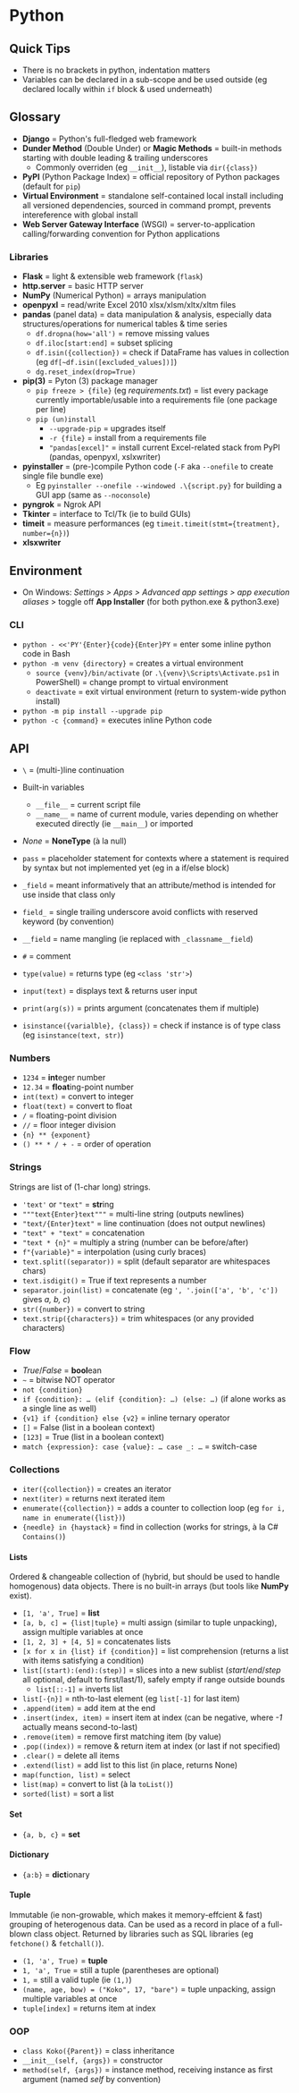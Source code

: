 # Python

## Quick Tips

* There is no brackets in python, indentation matters
* Variables can be declared in a sub-scope and be used outside (eg declared locally within `if` block & used underneath)

## Glossary

* **Django** = Python's full-fledged web framework
* **Dunder Method** (Double Under) or **Magic Methods** = built-in methods starting with double leading & trailing underscores
  * Commonly overriden (eg `__init__`), listable via `dir({class})`
* **PyPI** (Python Package Index) = official repository of Python packages (default for `pip`)
* **Virtual Environment** = standalone self-contained local install including all versioned dependencies, sourced in command prompt, prevents intereference with global install
* **Web Server Gateway Interface** (WSGI) = server-to-application calling/forwarding convention for Python applications

### Libraries

* **Flask** = light & extensible web framework (`flask`)
* **http.server** = basic HTTP server
* **NumPy** (Numerical Python) = arrays manipulation
* **openpyxl** = read/write Excel 2010 xlsx/xlsm/xltx/xltm files
* **pandas** (panel data) = data manipulation & analysis, especially data structures/operations for numerical tables & time series
  * `df.dropna(how='all')` = remove missing values
  * `df.iloc[start:end]` = subset splicing
  * `df.isin({collection})` = check if DataFrame has values in collection (eg `df[~df.isin([excluded_values])]`)
  * `dg.reset_index(drop=True)`
* **pip(3)** = Pyton (3) package manager
  * `pip freeze > {file}` (eg _requirements.txt_) = list every package currently importable/usable into a requirements file (one package per line)
  * `pip (un)install`
    * `--upgrade-pip` = upgrades itself
    * `-r {file}` = install from a requirements file
    * `"pandas[excel]"` = install current Excel-related stack from PyPI (pandas, openpyxl, xslxwriter)
* **pyinstaller** = (pre-)compile Python code (`-F` aka `--onefile` to create single file bundle exe)
  * Eg `pyinstaller --onefile --windowed .\{script.py}` for building a GUI app (same as `--noconsole`)
* **pyngrok** = Ngrok API
* **Tkinter** = interface to Tcl/Tk (ie to build GUIs)
* **timeit** = measure performances (eg `timeit.timeit(stmt={treatment}, number={n})`)
* **xlsxwriter**

## Environment

* On Windows: _Settings > Apps > Advanced app settings > app execution aliases_ > toggle off **App Installer** (for both python.exe & python3.exe)

### CLI

* `python - <<'PY'{Enter}{code}{Enter}PY` = enter some inline python code in Bash
* `python -m venv {directory}` = creates a virtual environment
  * `source {venv}/bin/activate` (or `.\{venv}\Scripts\Activate.ps1` in PowerShell) = change prompt to virtual environment
  * `deactivate` = exit virtual environment (return to system-wide python install)
* `python -m pip install --upgrade pip`
* `python -c {command}` = executes inline Python code

## API

* `\` = (multi-)line continuation
* Built-in variables
  * `__file__` = current script file
  * `__name__` = name of current module, varies depending on whether executed directly (ie `__main__`) or imported

* _None_ = **NoneType** (à la null)
* `pass` = placeholder statement for contexts where a statement is required by syntax but not implemented yet (eg in a if/else block)
* `_field` = meant informatively that an attribute/method is intended for use inside that class only
* `field_` = single trailing underscore avoid conflicts with reserved keyword (by convention)
* `__field` = name mangling (ie replaced with `_classname__field`)
* `#` = comment
* `type(value)` = returns type (eg `<class 'str'>`)
* `input(text)` = displays text & returns user input
* `print(arg(s))` = prints argument (concatenates them if multiple)
* `isinstance({varialble}, {class})` = check if instance is of type class (eg `isinstance(text, str)`)

### Numbers

* `1234` = **int**eger number
* `12.34` = **float**ing-point number
* `int(text)` = convert to integer
* `float(text)` = convert to float
* `/` = floating-point division
* `//` = floor integer division
* `{n} ** {exponent}`
* `() ** * / + -` = order of operation

### Strings

Strings are list of (1-char long) strings.

* `'text'` or `"text"` = **str**ing
* `"""text{Enter}text"""` = multi-line string (outputs newlines)
* `"text/{Enter}text"` = line continuation (does not output newlines)
* `"text" + "text"` = concatenation
* `"text * {n}"` = multiply a string (number can be before/after)
* `f"{variable}"` = interpolation (using curly braces)
* `text.split((separator))` = split (default separator are whitespaces chars)
* `text.isdigit()` = True if text represents a number
* `separator.join(list)` = concatenate (eg `', '.join(['a', 'b', 'c'])` gives _a, b, c_)
* `str({number})` = convert to string
* `text.strip({characters})` = trim whitespaces (or any provided characters)

### Flow

* _True_/_False_ = **bool**ean
* `~` = bitwise NOT operator
* `not {condition}`
* `if {condition}: … (elif {condition}: …) (else: …)` (if alone works as a single line as well)
* `{v1} if {condition} else {v2}` = inline ternary operator
* `[]` = False (list in a boolean context)
* `[123]` = True (list in a boolean context)
* `match {expression}: case {value}: … case _: …` = switch-case

### Collections

* `iter({collection})` = creates an iterator
* `next(iter)` = returns next iterated item
* `enumerate({collection})` = adds a counter to collection loop (eg `for i, name in enumerate({list})`)
* `{needle} in {haystack}` = find in collection (works for strings, à la C# `Contains()`)

#### Lists

Ordered & changeable collection of (hybrid, but should be used to handle homogenous) data objects.
There is no built-in arrays (but tools like **NumPy** exist).

* `[1, 'a', True]` = **list**
* `[a, b, c] = {list|tuple}` = multi assign (similar to tuple unpacking), assign multiple variables at once
* `[1, 2, 3] + [4, 5]` = concatenates lists
* `[x for x in {list} if {condition}]` = list comprehension (returns a list with items satisfying a condition)
* `list[(start):(end):(step)]` = slices into a new sublist (_start_/_end_/_step_ all optional, default to first/last/1), safely empty if range outside bounds
  * `list[::-1]` = inverts list
* `list[-{n}]` = nth-to-last element (eg `list[-1]` for last item)
* `.append(item)` = add item at the end
* `.insert(index, item)` = insert item at index (can be negative, where _-1_ actually means second-to-last)
* `.remove(item)` = remove first matching item (by value)
* `.pop((index))` = remove & return item at index (or last if not specified)
* `.clear()` = delete all items
* `.extend(list)` = add list to this list (in place, returns None)
* `map(function, list)` = select
* `list(map)` = convert to list (à la `toList()`)
* `sorted(list)` = sort a list

#### Set

* `{a, b, c}` = **set**

#### Dictionary

* `{a:b}` = **dict**ionary

#### Tuple

Immutable (ie non-growable, which makes it memory-effcient & fast) grouping of heterogenous data.
Can be used as a record in place of a full-blown class object.
Returned by libraries such as SQL libraries (eg `fetchone()` & `fetchall()`).

* `(1, 'a', True)` = **tuple**
* `1, 'a', True` = still a tuple (parentheses are optional)
* `1,` = still a valid tuple (ie `(1,)`)
* `(name, age, bow) = ("Koko", 17, "bare")` = tuple unpacking, assign multiple variables at once
* `tuple[index]` = returns item at index

### OOP

* `class Koko({Parent})` = class inheritance
* `__init__(self, {args})` = constructor
* `method(self, {args})` = instance method, receiving instance as first argument (named _self_ by convention)

